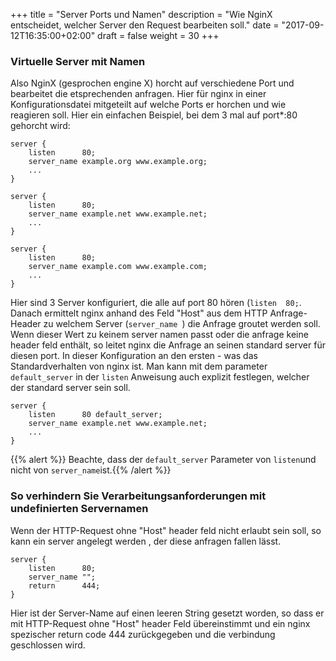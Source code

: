 +++
title = "Server Ports und Namen"
description = "Wie NginX entscheidet, welcher Server den Request bearbeiten soll."
date = "2017-09-12T16:35:00+02:00"
draft = false
weight = 30
+++

### Virtuelle Server mit Namen
Also NginX (gesprochen engine X) horcht auf verschiedene Port und bearbeitet die etsprechenden anfragen.
Hier für nginx in einer Konfigurationsdatei mitgeteilt auf welche Ports er horchen und wie reagieren soll. Hier ein einfachen Beispiel, bei dem 3 mal auf port*:80 gehorcht wird:

    server {
        listen      80;
        server_name example.org www.example.org;
        ...
    }

    server {
        listen      80;
        server_name example.net www.example.net;
        ...
    }

    server {
        listen      80;
        server_name example.com www.example.com;
        ...
    }

Hier sind 3 Server konfiguriert, die alle auf port 80 hören (`listen  80;`. Danach ermittelt nginx anhand des Feld "Host" aus dem HTTP Anfrage-Header zu welchem Server (`server_name `) die Anfrage groutet werden soll. Wenn dieser Wert zu keinem server namen passt oder die anfrage keine header feld enthält, so leitet nginx die Anfrage an seinen standard server für diesen port. In dieser Konfiguration an den ersten - was das Standardverhalten von nginx ist.
Man kann mit dem parameter `default_server` in der `listen` Anweisung auch explizit festlegen, welcher der standard server sein soll.

    server {
        listen      80 default_server;
        server_name example.net www.example.net;
        ...
    }
{{% alert %}}
Beachte, dass der `default_server` Parameter von `listen`und nicht von `server_name`ist.{{% /alert %}}

###  So verhindern Sie Verarbeitungsanforderungen mit undefinierten Servernamen
Wenn der HTTP-Request ohne "Host" header feld nicht erlaubt sein soll, so kann ein server angelegt werden , der diese anfragen fallen lässt.

    server {
        listen      80;
        server_name "";
        return      444;
    }

Hier ist der Server-Name auf einen leeren String gesetzt worden, so dass er mit HTTP-Request ohne "Host" header Feld übereinstimmt und ein nginx spezischer return code 444 zurückgegeben und die verbindung geschlossen wird.